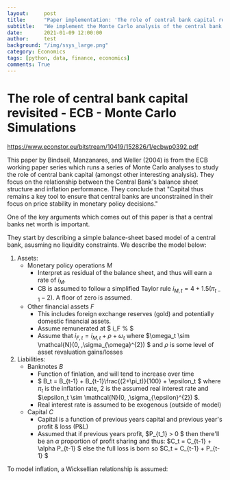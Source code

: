 ```yaml
---
layout:     post
title:      "Paper implementation: 'The role of central bank capital revisited'"
subtitle:   "We implement the Monte Carlo analysis of the central bank model from Bindseil, Manzanares, and Weller (2004) in Python."
date:       2021-01-09 12:00:00
author:     test
background: "/img/ssys_large.png"
category: Economics
tags: [python, data, finance, economics]
comments: True
---
```


# The role of central bank capital revisited - ECB - Monte Carlo Simulations

https://www.econstor.eu/bitstream/10419/152826/1/ecbwp0392.pdf

This paper by Bindseil, Manzanares, and Weller (2004) is from the ECB working paper series which runs a series of Monte Carlo analyses to study the role of central bank capital (amongst other interesting analysis). They focus on the relationship between the Central Bank's balance sheet structure and inflation performance. They conclude that "Capital thus remains a key tool to ensure that central banks are unconstrained in their focus on price stability in monetary policy decisions."

One of the key arguments which comes out of this paper is that a central banks net worth is important.

They start by describing a simple balance-sheet based model of a central bank, asusming no liquidity constraints. We describe the model below:

1. Assets:
    * Monetary policy operations $M$
        * Interpret as residual of the balance sheet, and thus will earn a rate of $i_M %$.
        * CB is assumed to follow a simplified Taylor rule $i_{M,t} = 4 + 1.5(\pi_{t-1} - 2)$. A floor of zero is assumed.
    * Other financial assets $F$
        * This includes foreign exchange reserves (gold) and potentially domestic financial assets.
        * Assume remunerated at $ i_F % $
        * Assume that $i_{F,t} = i_{M,t} + \rho + \omega_t$ where $\omega_t \sim \mathcal{N}(0, \,\sigma_{\omega}^{2}) $ and $\rho$ is some level of asset revaluation gains/losses
2. Liabilities:
    * Banknotes $B$
        * Function of finlation, and will tend to increase over time
        * $ B_t = B_{t-1} + B_{t-1}\frac{(2+\pi_t)}{100} + \epsilon_t $ where $\pi_t$ is the inflation rate, $2$ is the assumed real interest rate and $\epsilon_t \sim \mathcal{N}(0, \,\sigma_{\epsilon}^{2}) $.
        * Real interest rate is assumed to be exogenous (outside of model)
    * Capital $C$
        * Capital is a function of previous years capital and previous year's profit & loss (P&L)
        * Assumed that if previous years profit, $P_{t_1} > 0 $ then there'll be an $\alpha$ proportion of profit sharing and thus: $C_t = C_{t-1} + \alpha P_{t-1} $ else the full loss is born so $C_t = C_{t-1} + P_{t-1} $

To model inflation, a Wicksellian relationship is assumed:
